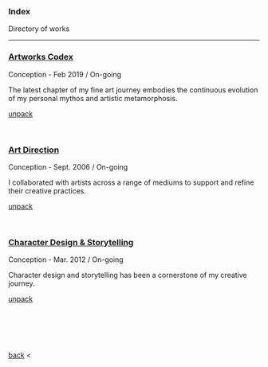 

<br>
<br>
<br>
<br>

### Index
Directory of works

---

### [Artworks Codex](./artworks-codex.md)

Conception - Feb 2019 / On-going

The latest chapter of my fine art journey embodies the continuous evolution of my personal mythos and artistic metamorphosis. 

[unpack](./artworks-codex.md)

<br>

### [Art Direction](./art-direction.md)

Conception - Sept. 2006 / On-going

I collaborated with artists across a range of mediums to support and refine their creative practices. 

[unpack](./art-direction.md)

<br>

### [Character Design & Storytelling](./character-design-&-storytelling.md)

Conception - Mar. 2012 / On-going

Character design and storytelling has been a cornerstone of my creative journey. 

[unpack](./character-design-&-storytelling.md)




<br>
<br>
<br>
<br>

[back](./portfolio-introduction) <
